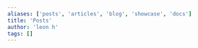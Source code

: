 ```yaml
---
aliases: ['posts', 'articles', 'blog', 'showcase', 'docs']
title: 'Posts'
author: 'leon h'
tags: []
---
```

